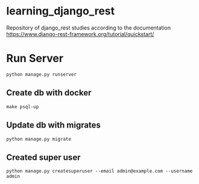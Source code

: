 # learning_django_rest
Repository of django_rest studies according to the documentation
https://www.django-rest-framework.org/tutorial/quickstart/ 
# Run Server
```
python manage.py runserver
```

## Create db with docker
```
make psql-up
```
## Update db with migrates
```
python manage.py migrate
```

## Created super user
```
python manage.py createsuperuser --email admin@example.com --username admin
```
